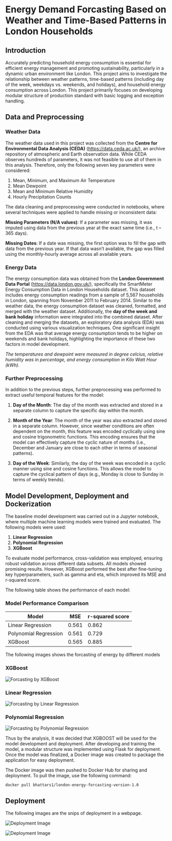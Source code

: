 # Energy Demand Forcasting Based on Weather and Time-Based Patterns in London Households

## Introduction
Accurately predicting household energy consumption is essential for efficient energy management and promoting sustainability, particularly in a dynamic urban environment like London. This project aims to investigate the relationship between weather patterns, time-based patterns (including day of the week, weekdays vs. weekends, and holidays), and household energy consumption across London. This project primarily focuses on developing modular structure of production standard with basic logging and exception handling. 

## Data and Preprocessing
### Weather Data
The weather data used in this project was collected from the **Centre for Environmental Data Analysis (CEDA)** (https://data.ceda.ac.uk/), an archive repository of atmospheric and Earth observation data. While CEDA observes hundreds of parameters, it was not feasible to use all of them in this analysis. Therefore, only the following seven key parameters were considered:
1. Mean, Minimum, and Maximum Air Temperature
2. Mean Dewpoint
3. Mean and Minimum Relative Humidity
4. Hourly Precipitation Counts

The data cleaning and preprocessing were conducted in notebooks, where several techniques were applied to handle missing or inconsistent data:

**Missing Parameters (N/A values)**: If a parameter was missing, it was imputed using data from the previous year at the exact same time (i.e., t – 365 days).

**Missing Dates**: If a date was missing, the first option was to fill the gap with data from the previous year. If that data wasn’t available, the gap was filled using the monthly-hourly average across all available years.

### Energy Data
The energy consumption data was obtained from the **London Government Data Portal** (https://data.london.gov.uk/), specifically the SmartMeter Energy Consumption Data in London Households dataset. This dataset includes energy consumption readings from a sample of 5,567 households in London, spanning from November 2011 to February 2014. 
Similar to the weather data, the energy consumption dataset was cleaned, formatted, and merged with the weather dataset. Additionally, the **day of the week and bank holiday** information were integrated into the combined dataset.
After cleaning and merging the datasets, an exploratory data analysis (EDA) was conducted using various visualization techniques. One significant insight from the EDA was that average energy consumption tends to be higher on weekends and bank holidays, highlighting the importance of these two factors in model development.

*The temperatures and dewpoint were measured in degree celcius, relative humidity was in percentage, and energy consumption in Kilo Watt Hour (kWh).*

### Further Preprocessing
In addition to the previous steps, further preprocessing was performed to extract useful temporal features for the model:

1. **Day of the Month**: The day of the month was extracted and stored in a separate column to capture the specific day within the month.

2. **Month of the Year**: The month of the year was also extracted and stored in a separate column. However, since weather conditions are often dependent on the month, this feature was encoded cyclically using sine and cosine trigonometric functions. This encoding ensures that the model can effectively capture the cyclic nature of months (i.e., December and January are close to each other in terms of seasonal patterns).

3. **Day of the Week**: Similarly, the day of the week was encoded in a cyclic manner using sine and cosine functions. This allows the model to capture the cyclical pattern of days (e.g., Monday is close to Sunday in terms of weekly trends).

## Model Development, Deployment and Dockerization
The baseline model development was carried out in a Jupyter notebook, where multiple machine learning models were trained and evaluated. The following models were used:

1. **Linear Regression**
2. **Polynomial Regression**
3. **XGBoost**

To evaluate model performance, cross-validation was employed, ensuring robust validation across different data subsets. All models showed promising results. However, XGBoost performed the best after fine-tuning key hyperparameters, such as gamma and eta, which improved its MSE and r-squared score.

The following table shows the performance of each model:
### Model Performance Comparison

| Model                | MSE   | r-squared score |
|----------------------|------------|-----------------------|
| Linear Regression    | 0.561       | 0.862                  |
| Polynomial Regression | 0.561        | 0.729  |
| XGBoost              | 0.565      | 0.885            |

The following images shows the forcasting of energy by different models
### XGBoost
![Forcasting by XGBoost](images/xgboost_prediction.png)
### Linear Regression
![Forcasting by Linear Regression](images/linear_regression_prediction.png)
### Polynomial Regression
![Forcasting by Polynomial Regression](images/polynomial_regression_prediction.png)

Thus by the analysis, it was decided that XGBOOST will be used for the model development and deployment. After developing and training the model, a modular structure was implemented using Flask for deployment. Once the model was finalized, a Docker image was created to package the application for easy deployment.

The Docker image was then pushed to Docker Hub for sharing and deployment. To pull the image, use the following command:

``docker pull bhattars1/london-energy-forcasting-version-1.0``
## Deployment

The following images are the snips of deployment in a webpage.


![Deployment Image](images/deploy_page_1.png)


![Deployment Image](images/deploy_page_2.png)


